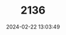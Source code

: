 ---
title: "2136"
category: "Artibeus lituratus"
draft: false
date: 2024-02-22 13:03:49
languages:
  German: ["Großer Fruchtvampir"]
  English: ["Great Fruit-eating Bat"]
---